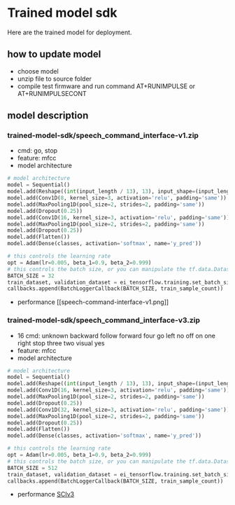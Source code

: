 # Trained model sdk

Here are the trained model for deployment.

## how to update model

- choose model
- unzip file to source folder
- compile test firmware and run command AT+RUNIMPULSE or AT+RUNIMPULSECONT

## model description

### trained-model-sdk/speech_command_interface-v1.zip

+ cmd: go, stop
+ feature: mfcc
+ model architecture

```python
# model architecture
model = Sequential()
model.add(Reshape((int(input_length / 13), 13), input_shape=(input_length, )))
model.add(Conv1D(8, kernel_size=3, activation='relu', padding='same'))
model.add(MaxPooling1D(pool_size=2, strides=2, padding='same'))
model.add(Dropout(0.25))
model.add(Conv1D(16, kernel_size=3, activation='relu', padding='same'))
model.add(MaxPooling1D(pool_size=2, strides=2, padding='same'))
model.add(Dropout(0.25))
model.add(Flatten())
model.add(Dense(classes, activation='softmax', name='y_pred'))

# this controls the learning rate
opt = Adam(lr=0.005, beta_1=0.9, beta_2=0.999)
# this controls the batch size, or you can manipulate the tf.data.Dataset objects yourself
BATCH_SIZE = 32
train_dataset, validation_dataset = ei_tensorflow.training.set_batch_size(BATCH_SIZE, train_dataset, validation_dataset)
callbacks.append(BatchLoggerCallback(BATCH_SIZE, train_sample_count))
```

+ performance
[[speech-command-interface-v1.png]]

### trained-model-sdk/speech_command_interface-v3.zip

+ 16 cmd:  unknown  backward  follow  forward  four  go  left  no  off  on  one  right  stop  three  two  visual  yes
+ feature: mfcc
+ model architecture
```python
# model architecture
model = Sequential()
model.add(Reshape((int(input_length / 13), 13), input_shape=(input_length, )))
model.add(Conv1D(16, kernel_size=3, activation='relu', padding='same'))
model.add(MaxPooling1D(pool_size=2, strides=2, padding='same'))
model.add(Dropout(0.25))
model.add(Conv1D(32, kernel_size=3, activation='relu', padding='same'))
model.add(MaxPooling1D(pool_size=2, strides=2, padding='same'))
model.add(Dropout(0.25))
model.add(Flatten())
model.add(Dense(classes, activation='softmax', name='y_pred'))

# this controls the learning rate
opt = Adam(lr=0.005, beta_1=0.9, beta_2=0.999)
# this controls the batch size, or you can manipulate the tf.data.Dataset objects yourself
BATCH_SIZE = 512
train_dataset, validation_dataset = ei_tensorflow.training.set_batch_size(BATCH_SIZE, train_dataset, validation_dataset)
callbacks.append(BatchLoggerCallback(BATCH_SIZE, train_sample_count))
```

+ performance
[SCIv3](SCIv3.pdf)
